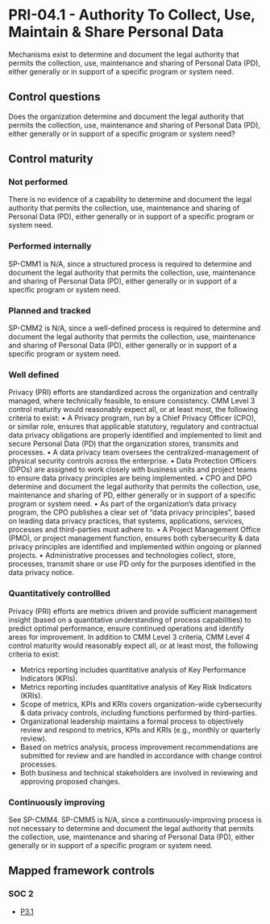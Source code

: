 # PRI-04.1 - Authority To Collect, Use, Maintain & Share Personal Data
Mechanisms exist to determine and document the legal authority that permits the collection, use, maintenance and sharing of Personal Data (PD), either generally or in support of a specific program or system need.
## Control questions
Does the organization determine and document the legal authority that permits the collection, use, maintenance and sharing of Personal Data (PD), either generally or in support of a specific program or system need?
## Control maturity
### Not performed
There is no evidence of a capability to determine and document the legal authority that permits the collection, use, maintenance and sharing of Personal Data (PD), either generally or in support of a specific program or system need.
### Performed internally
SP-CMM1 is N/A, since a structured process is required to determine and document the legal authority that permits the collection, use, maintenance and sharing of Personal Data (PD), either generally or in support of a specific program or system need.
### Planned and tracked
SP-CMM2 is N/A, since a well-defined process is required to determine and document the legal authority that permits the collection, use, maintenance and sharing of Personal Data (PD), either generally or in support of a specific program or system need.
### Well defined
Privacy (PRI) efforts are standardized across the organization and centrally managed, where technically feasible, to ensure consistency. CMM Level 3 control maturity would reasonably expect all, or at least most, the following criteria to exist:
•	A Privacy program, run by a Chief Privacy Officer (CPO), or similar role, ensures that applicable statutory, regulatory and contractual data privacy obligations are properly identified and implemented to limit and secure Personal Data (PD) that the organization stores, transmits and processes.
•	A data privacy team oversees the centralized-management of physical security controls across the enterprise. 
•	Data Protection Officers (DPOs) are assigned to work closely with business units and project teams to ensure data privacy principles are being implemented.
•	CPO and DPO determine and document the legal authority that permits the collection, use, maintenance and sharing of PD, either generally or in support of a specific program or system need.
•	As part of the organization’s data privacy program, the CPO publishes a clear set of “data privacy principles”, based on leading data privacy practices, that systems, applications, services, processes and third-parties must adhere to. 
•	A Project Management Office (PMO), or project management function, ensures both cybersecurity & data privacy principles are identified and implemented within ongoing or planned projects.
•	Administrative processes and technologies collect, store, processes, transmit share or use PD only for the purposes identified in the data privacy notice. 
### Quantitatively controllled
Privacy (PRI) efforts are metrics driven and provide sufficient management insight (based on a quantitative understanding of process capabilities) to predict optimal performance, ensure continued operations and identify areas for improvement. In addition to CMM Level 3 criteria, CMM Level 4 control maturity would reasonably expect all, or at least most, the following criteria to exist:
- 	Metrics reporting includes quantitative analysis of Key Performance Indicators (KPIs).
- 	Metrics reporting includes quantitative analysis of Key Risk Indicators (KRIs).
- 	Scope of metrics, KPIs and KRIs covers organization-wide cybersecurity & data privacy controls, including functions performed by third-parties.
- 	Organizational leadership maintains a formal process to objectively review and respond to metrics, KPIs and KRIs (e.g., monthly or quarterly review).
- 	Based on metrics analysis, process improvement recommendations are submitted for review and are handled in accordance with change control processes.
- 	Both business and technical stakeholders are involved in reviewing and approving proposed changes.
### Continuously improving
See SP-CMM4. SP-CMM5 is N/A, since a continuously-improving process is not necessary to determine and document the legal authority that permits the collection, use, maintenance and sharing of Personal Data (PD), either generally or in support of a specific program or system need.
## Mapped framework controls
### SOC 2
- [P3.1](../soc2/p31.md)